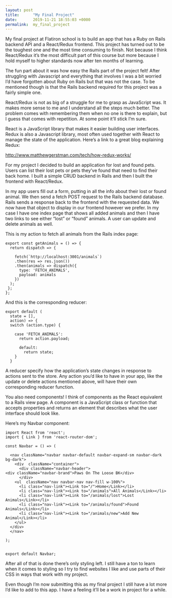 ```yaml
---
layout: post
title:      "My Final Project"
date:       2019-11-21 18:55:03 +0000
permalink:  my_final_project
---
```



My final project at Flatiron school is to build an app that has a Ruby on Rails backend API and a React/Redux frontend. This project has turned out to be the toughest one and the most time consuming to finish. Not because I think React/Redux it’s the most difficult part of this course but more because I hold myself to higher standards now after ten months of learning.

The fun part about it was how easy the Rails part of the project felt! After struggling with Javascript and everything that involves I was a bit worried I’d have forgotten about Ruby on Rails but that was not the case. To be mentioned though is that the Rails backend required for this project was a fairly simple one. 

React/Redux is not as big of a struggle for me to grasp as JavaScript was. It makes more sense to me and I understand all the steps much better. The problem comes with remembering them when no one is there to explain, but I guess that comes with repetition. At some point it’ll stick I’m sure.

React is a JavaScript library that makes it easier building user interfaces.
Redux is also a Javascript library, most often used together with React to manage the state of the application. Here’s a link to a great blog explaining Redux:

http://www.matthewgerstman.com/tech/how-redux-works/

For my project I decided to build an application for lost and found pets. Users can list their lost pets or pets they’ve found that need to find their back home. I built a simple CRUD backend in Rails and then I built the frontend with React/Redux.

In my app users fill out a form, putting in all the info about their lost or found animal. We then send a fetch POST request to the Rails backend database. Rails sends a response back to the frontend with the requested data. We now have that object to display in our frontend however we prefer. In my case I have one index page that shows all added animals and then I have two links to see either “lost” or “found” animals. A user can update and delete animals as well.

This is my action to fetch all animals from the Rails index page:

```
export const getAnimals = () => {
  return dispatch => {

    fetch(`http://localhost:3001/animals`)
    .then(res => res.json())
    .then(animals => dispatch({
      type: 'FETCH_ANIMALS',
      payload: animals
    })
  );
 };
};
```


And this is the corresponding reducer:

```
export default (
  state = [],
  action) => {
  switch (action.type) {

    case 'FETCH_ANIMALS':
      return action.payload;

      default:
        return state;
    }
  }
```

A reducer specify how the application’s state changes in response to actions sent to the store.
Any action you’d like to have in your app, like the update or delete actions mentioned above, will have their own corresponding reducer function.

You also need components! I think of components as the React equivalent to a Rails view page. A component is a JavaScript class or function that accepts properties and returns an element that describes what the user interface should look like.

Here’s my Navbar component:

```
import React from 'react';
import { Link } from 'react-router-dom';

const Navbar = () => (

  <nav className="navbar navbar-default navbar-expand-sm navbar-dark bg-dark">
    <div  className="container">
      <div className="navbar-header">
<div className="navbar-brand">Paws On The Loose BK</div>
      </div>
    <ul  className="nav navbar-nav nav-fill w-100%">
      <li class="nav-link"><Link to="/">Home</Link></li>
      <li class="nav-link"><Link to="/animals">All Animals</Link></li>
      <li class="nav-link"><Link to="/animals/lost">Lost Animals</Link></li>
      <li class="nav-link"><Link to="/animals/found">Found Animals</Link></li>
      <li class="nav-link"><Link to="/animals/new">Add New Animal</Link></li>
    </ul>
  </div>
  </nav>

);


export default Navbar;

```


After all of that is done there’s only styling left. I still have a ton to learn when it comes to styling so I try to find websites I like and use parts of their CSS in ways that work with my project.

Even though I’m now submitting this as my final project I still have a lot more I’d like to add to this app. I have a feeling it’ll be a work in project for a while. 


